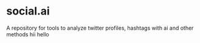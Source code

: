 # social.ai
A repository for tools to analyze twitter profiles, hashtags with ai and other methods
hii hello
